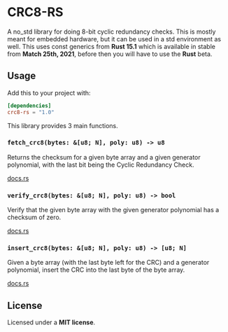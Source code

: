 # CRC8-RS

A no_std library for doing 8-bit cyclic redundancy checks. This is mostly meant
for embedded hardware, but it can be used in a std environment as well. This
uses const generics from __Rust 15.1__ which is available in stable from __Match
25th, 2021__, before then you will have to use the __Rust__ beta.

## Usage

Add this to your project with:

```toml
[dependencies]
crc8-rs = "1.0"
```

This library provides 3 main functions.

### `fetch_crc8(bytes: &[u8; N], poly: u8) -> u8`

Returns the checksum for a given byte array and a given generator
polynomial, with the last bit being the Cyclic Redundancy Check.

[docs.rs](https://docs.rs/crc8-rs/1.0.0/crc8_rs/fn.fetch_crc8.html)

### `verify_crc8(bytes: &[u8; N], poly: u8) -> bool`

Verify that the given byte array with the given generator polynomial has a
checksum of zero.

[docs.rs](https://docs.rs/crc8-rs/1.0.0/crc8_rs/fn.verify_crc8.html)

### `insert_crc8(bytes: &[u8; N], poly: u8) -> [u8; N]`

Given a byte array (with the last byte left for the CRC) and a generator
polynomial, insert the CRC into the last byte of the byte array.

[docs.rs](https://docs.rs/crc8-rs/1.0.0/crc8_rs/fn.insert_crc8.html)

## License

Licensed under a __MIT license__.
